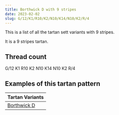 ```yaml
---
title: Borthwick D with 9 stripes
date: 2023-02-02
slug: G/12/K1/R10/K2/N10/K14/N10/K2/R/4
---
```

This is a list of all the tartan sett variants with 9 stripes.

It is a 9 stripes tartan.


## Thread count
G/12 K1 R10 K2 N10 K14 N10 K2 R/4

## Examples of this tartan pattern

| Tartan Variants |
|---------------|
| [Borthwick D](/variants/g/12/k1/r10/k2/n10/k14/n10/k2/r/4-g004c00-k000000-n707070-rc80000)||
